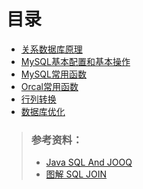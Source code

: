 # 目录
+ [关系数据库原理](https://github.com/Tanglong9344/db/tree/master/dbPrinciple)
+ [MySQL基本配置和基本操作](https://github.com/Tanglong9344/SQL/blob/master/MySql/MySQL.md)
+ [MySQL常用函数](https://github.com/Tanglong9344/SQL/tree/master/MySQLBO)
+ [Orcal常用函数](https://github.com/Tanglong9344/SQL/tree/master/OrcalBO)
+ [行列转换](https://github.com/Tanglong9344/SQL/tree/master/columnToRow)
+ [数据库优化](https://github.com/Tanglong9344/SQL/tree/master/dbOptimize)

> ### 参考资料：
> + [Java SQL And JOOQ](https://blog.jooq.org)
> + [图解 SQL JOIN](https://blog.codinghorror.com/a-visual-explanation-of-sql-joins)
